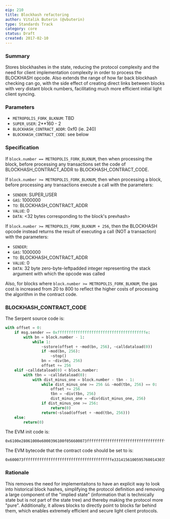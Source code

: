 ```yaml
---
eip: 210
title: Blockhash refactoring
author: Vitalik Buterin (@vbuterin)
type: Standards Track
category: core
status: Draft
created: 2017-02-10
---
```


### Summary

Stores blockhashes in the state, reducing the protocol complexity and the need for client implementation complexity in order to process the BLOCKHASH opcode. Also extends the range of how far back blockhash checking can go, with the side effect of creating direct links between blocks with very distant block numbers, facilitating much more efficient initial light client syncing.

### Parameters

* `METROPOLIS_FORK_BLKNUM`: TBD
* `SUPER_USER`: 2**160 - 2
* `BLOCKHASH_CONTRACT_ADDR`: 0xf0 (ie. 240)
* `BLOCKHASH_CONTRACT_CODE`: see below

### Specification

If `block.number == METROPOLIS_FORK_BLKNUM`, then when processing the block, before processing any transactions set the code of BLOCKHASH_CONTRACT_ADDR to BLOCKHASH_CONTRACT_CODE.

If `block.number >= METROPOLIS_FORK_BLKNUM`, then when processing a block, before processing any transactions execute a call with the parameters:

* `SENDER`: SUPER_USER
* `GAS`: 1000000
* `TO`: BLOCKHASH_CONTRACT_ADDR
* `VALUE`: 0
* `DATA`: <32 bytes corresponding to the block's prevhash>

If `block.number >= METROPOLIS_FORK_BLKNUM + 256`, then the BLOCKHASH opcode instead returns the result of executing a call (NOT a transaction) with the parameters:

* `SENDER`: <account from which the opcode was called>
* `GAS`: 1000000
* `TO`: BLOCKHASH_CONTRACT_ADDR
* `VALUE`: 0
* `DATA`: 32 byte zero-byte-leftpadded integer representing the stack argument with which the opcode was called

Also, for blocks where `block.number >= METROPOLIS_FORK_BLKNUM`, the gas cost is increased from 20 to 800 to reflect the higher costs of processing the algorithm in the contract code.

### BLOCKHASH_CONTRACT_CODE

The Serpent source code is:

```python
with offset = 0:
    if msg.sender == 0xfffffffffffffffffffffffffffffffffffffffe:
        with bn = block.number - 1:
            while 1:
                ~sstore(offset + ~mod(bn, 256), ~calldataload(0))
                if ~mod(bn, 256):
                    ~stop()
                bn = ~div(bn, 256)
                offset += 256
    elif ~calldataload(0) < block.number:
        with tbn = ~calldataload(0):
            with dist_minus_one = block.number - tbn - 1:
                while dist_minus_one >= 256 && ~mod(tbn, 256) == 0:
                    offset += 256
                    tbn = ~div(tbn, 256) 
                    dist_minus_one = ~div(dist_minus_one, 256)
                if dist_minus_one >= 256:
                    return(0)
                return(~sload(offset + ~mod(tbn, 256)))
    else:
        return(0)
```

The EVM init code is:

```
0x6100e28061000e6000396100f056600073fffffffffffffffffffffffffffffffffffffffe33141561005957600143035b60011561005357600035610100820683015561010081061561004057005b6101008104905061010082019150610022565b506100e0565b4360003512156100d4576000356001814303035b61010081121515610085576000610100830614610088565b60005b156100a75761010083019250610100820491506101008104905061006d565b610100811215156100bd57600060a052602060a0f35b610100820683015460c052602060c0f350506100df565b600060e052602060e0f35b5b505b6000f3
```

The EVM bytecode that the contract code should be set to is:

```
0x600073fffffffffffffffffffffffffffffffffffffffe33141561005957600143035b60011561005357600035610100820683015561010081061561004057005b6101008104905061010082019150610022565b506100e0565b4360003512156100d4576000356001814303035b61010081121515610085576000610100830614610088565b60005b156100a75761010083019250610100820491506101008104905061006d565b610100811215156100bd57600060a052602060a0f35b610100820683015460c052602060c0f350506100df565b600060e052602060e0f35b5b50
```

### Rationale

This removes the need for implementaitons to have an explicit way to look into historical block hashes, simplifying the protocol definition and removing a large component of the "implied state" (information that is technically state but is not part of the state tree) and thereby making the protocol more "pure". Additionally, it allows blocks to directly point to blocks far behind them, which enables extremely efficient and secure light client protocols.

